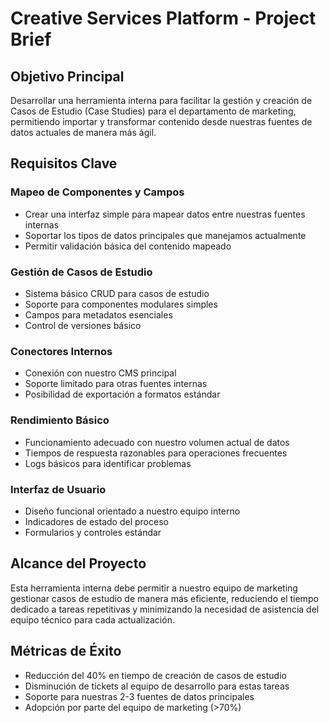 # Creative Services Platform - Project Brief

## Objetivo Principal
Desarrollar una herramienta interna para facilitar la gestión y creación de Casos de Estudio (Case Studies) para el departamento de marketing, permitiendo importar y transformar contenido desde nuestras fuentes de datos actuales de manera más ágil.

## Requisitos Clave

### Mapeo de Componentes y Campos
- Crear una interfaz simple para mapear datos entre nuestras fuentes internas
- Soportar los tipos de datos principales que manejamos actualmente
- Permitir validación básica del contenido mapeado

### Gestión de Casos de Estudio
- Sistema básico CRUD para casos de estudio
- Soporte para componentes modulares simples
- Campos para metadatos esenciales
- Control de versiones básico

### Conectores Internos
- Conexión con nuestro CMS principal
- Soporte limitado para otras fuentes internas
- Posibilidad de exportación a formatos estándar

### Rendimiento Básico
- Funcionamiento adecuado con nuestro volumen actual de datos
- Tiempos de respuesta razonables para operaciones frecuentes
- Logs básicos para identificar problemas

### Interfaz de Usuario
- Diseño funcional orientado a nuestro equipo interno
- Indicadores de estado del proceso
- Formularios y controles estándar

## Alcance del Proyecto
Esta herramienta interna debe permitir a nuestro equipo de marketing gestionar casos de estudio de manera más eficiente, reduciendo el tiempo dedicado a tareas repetitivas y minimizando la necesidad de asistencia del equipo técnico para cada actualización.

## Métricas de Éxito
- Reducción del 40% en tiempo de creación de casos de estudio
- Disminución de tickets al equipo de desarrollo para estas tareas
- Soporte para nuestras 2-3 fuentes de datos principales
- Adopción por parte del equipo de marketing (>70%)
